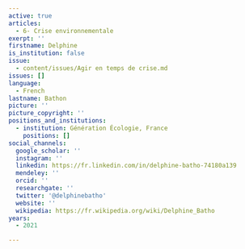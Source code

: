 ```yaml
---
active: true
articles:
  - 6- Crise environnementale
exerpt: ''
firstname: Delphine
is_institution: false
issue:
  - content/issues/Agir en temps de crise.md
issues: []
language:
  - French
lastname: Bathon
picture: ''
picture_copyright: ''
positions_and_institutions:
  - institution: Génération Écologie, France
    positions: []
social_channels:
  google_scholar: ''
  instagram: ''
  linkedin: https://fr.linkedin.com/in/delphine-batho-74180a139
  mendeley: ''
  orcid: ''
  researchgate: ''
  twitter: '@delphinebatho'
  website: ''
  wikipedia: https://fr.wikipedia.org/wiki/Delphine_Batho
years:
  - 2021

---
```

